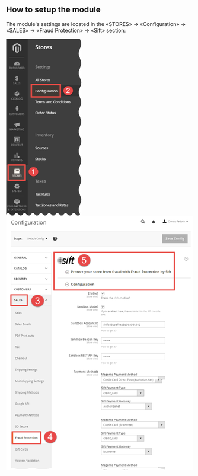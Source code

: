## How to setup the module
The module's settings are located in the «STORES» → «Configuration» → «SALES» → «Fraud Protection» → «Sift» section:   
<p float="left">
	<img 
		src="https://raw.githubusercontent.com/Friends-of-Commerce/Sift-PaymentProtect/0.2.9/doc/stores--configuration.png"
		style="vertical-align: top;" 
		width="203"/>
	<img
		src="https://raw.githubusercontent.com/Friends-of-Commerce/Sift-PaymentProtect/0.2.9/doc/sales--fraud-protection--sift.png"
		width="586"
	/>
</p>
